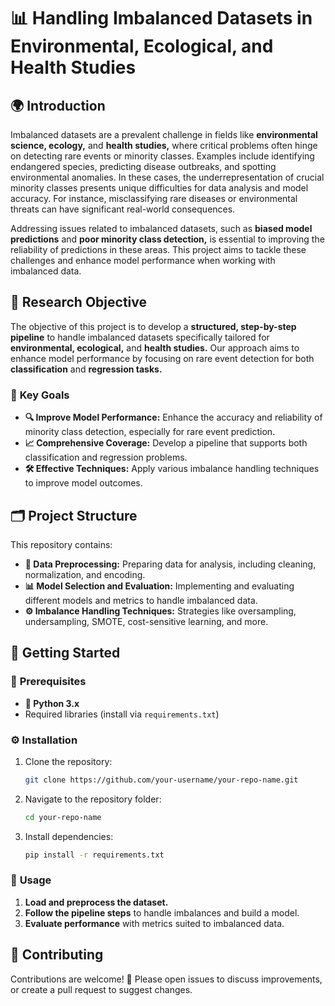 
# 📊 **Handling Imbalanced Datasets in Environmental, Ecological, and Health Studies**

## 🌍 **Introduction**

Imbalanced datasets are a prevalent challenge in fields like **environmental science, ecology,** and **health studies,** where critical problems often hinge on detecting rare events or minority classes. Examples include identifying endangered species, predicting disease outbreaks, and spotting environmental anomalies. In these cases, the underrepresentation of crucial minority classes presents unique difficulties for data analysis and model accuracy. For instance, misclassifying rare diseases or environmental threats can have significant real-world consequences.

Addressing issues related to imbalanced datasets, such as **biased model predictions** and **poor minority class detection,** is essential to improving the reliability of predictions in these areas. This project aims to tackle these challenges and enhance model performance when working with imbalanced data.

## 🎯 **Research Objective**

The objective of this project is to develop a **structured, step-by-step pipeline** to handle imbalanced datasets specifically tailored for **environmental, ecological,** and **health studies.** Our approach aims to enhance model performance by focusing on rare event detection for both **classification** and **regression tasks.**

### 🎯 **Key Goals**
- **🔍 Improve Model Performance:** Enhance the accuracy and reliability of minority class detection, especially for rare event prediction.
- **📈 Comprehensive Coverage:** Develop a pipeline that supports both classification and regression problems.
- **🛠️ Effective Techniques:** Apply various imbalance handling techniques to improve model outcomes.

## 🗂️ **Project Structure**

This repository contains:
- **🔄 Data Preprocessing:** Preparing data for analysis, including cleaning, normalization, and encoding.
- **📊 Model Selection and Evaluation:** Implementing and evaluating different models and metrics to handle imbalanced data.
- **⚙️ Imbalance Handling Techniques:** Strategies like oversampling, undersampling, SMOTE, cost-sensitive learning, and more.

## 🚀 **Getting Started**

### 🧰 **Prerequisites**
- **🐍 Python 3.x**
- Required libraries (install via `requirements.txt`)

### ⚙️ **Installation**
1. Clone the repository:
   ```bash
   git clone https://github.com/your-username/your-repo-name.git
   ```
2. Navigate to the repository folder:
   ```bash
   cd your-repo-name
   ```
3. Install dependencies:
   ```bash
   pip install -r requirements.txt
   ```

### 📐 **Usage**
1. **Load and preprocess the dataset.**
2. **Follow the pipeline steps** to handle imbalances and build a model.
3. **Evaluate performance** with metrics suited to imbalanced data.

## 🤝 **Contributing**

Contributions are welcome! 🎉 Please open issues to discuss improvements, or create a pull request to suggest changes.
